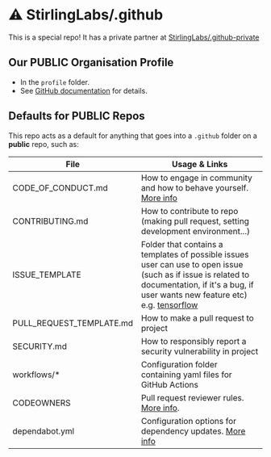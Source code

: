 # ⚠️ StirlingLabs/.github

This is a special repo!  It has a private partner at [StirlingLabs/.github-private](https://github.com/StirlingLabs/.github-private)


## Our **PUBLIC** Organisation Profile

- In the `profile` folder. 
- See [GitHub documentation](https://docs.github.com/en/organizations/collaborating-with-groups-in-organizations/customizing-your-organizations-profile) for details.


## Defaults for PUBLIC Repos

This repo acts as a default for anything that goes into a `.github` folder on a **public** repo, such as:

| File | Usage & Links |
|------|---------------|
| CODE_OF_CONDUCT.md | How to engage in community and how to behave yourself. [More info](https://docs.github.com/en/communities/setting-up-your-project-for-healthy-contributions/creating-a-default-community-health-file) |
| CONTRIBUTING.md | How to contribute to repo (making pull request, setting development environment...) |
| ISSUE_TEMPLATE | Folder that contains a templates of possible issues user can use to open issue (such as if issue is related to documentation, if it's a bug, if user wants new feature etc) e.g. [tensorflow](https://github.com/tensorflow/tensorflow/tree/f3fd82f65724cdba600fdd23d251c2b01152ed3c/.github/ISSUE_TEMPLATE) |
| PULL_REQUEST_TEMPLATE.md | How to make a pull request to project |
| SECURITY.md | How to responsibly report a security vulnerability in project |
| workflows/* | Configuration folder containing yaml files for GitHub Actions |
| CODEOWNERS | Pull request reviewer rules. [More info](https://docs.github.com/en/github/creating-cloning-and-archiving-repositories/about-code-owners). |
| dependabot.yml | Configuration options for dependency updates. [More info](https://docs.github.com/en/code-security/supply-chain-security/keeping-your-dependencies-updated-automatically/configuration-options-for-dependency-updates) |
